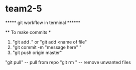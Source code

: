 # team2-5

***** git workflow in terminal ******

** To make commits *
1. "git add ." or "git add <name of file"
2. "git commit -m "message here" "
3. "git push origin master"

"git pull" -- pull from repo
"git rm <name of file>" -- remove unwanted files

